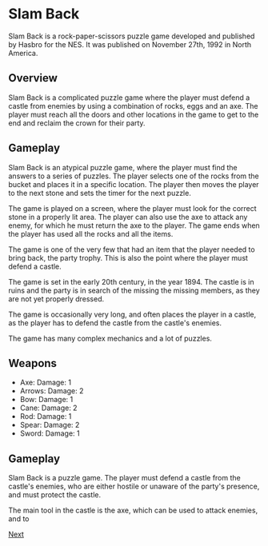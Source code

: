 # Slam Back

Slam Back is a rock-paper-scissors puzzle game developed and published by Hasbro for the NES. It was published on November 27th, 1992 in North America.

## Overview

Slam Back is a complicated puzzle game where the player must defend a castle from enemies by using a combination of rocks, eggs and an axe. The player must reach all the doors and other locations in the game to get to the end and reclaim the crown for their party.

## Gameplay

Slam Back is an atypical puzzle game, where the player must find the answers to a series of puzzles. The player selects one of the rocks from the bucket and places it in a specific location. The player then moves the player to the next stone and sets the timer for the next puzzle.

The game is played on a screen, where the player must look for the correct stone in a properly lit area. The player can also use the axe to attack any enemy, for which he must return the axe to the player. The game ends when the player has used all the rocks and all the items.

The game is one of the very few that had an item that the player needed to bring back, the party trophy. This is also the point where the player must defend a castle.

The game is set in the early 20th century, in the year 1894. The castle is in ruins and the party is in search of the missing the missing members, as they are not yet properly dressed.

The game is occasionally very long, and often places the player in a castle, as the player has to defend the castle from the castle's enemies.

The game has many complex mechanics and a lot of puzzles.

## Weapons

*   Axe: Damage: 1
*   Arrows: Damage: 2
*   Bow: Damage: 1
*   Cane: Damage: 2
*   Rod: Damage: 1
*   Spear: Damage: 2
*   Sword: Damage: 1

## Gameplay

Slam Back is a puzzle game. The player must defend a castle from the castle's enemies, who are either hostile or unaware of the party's presence, and must protect the castle.

The main tool in the castle is the axe, which can be used to attack enemies, and to

[Next](218.md)